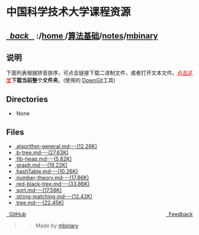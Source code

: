 
<!--
<head>
    <meta http-equiv="content-type" content="text/html; charset=utf-8">
    <title> 中国科学技术大学课程资源</title>
</head>
-->
# 中国科学技术大学课程资源

<div>
  <h2>
    <a href="../index.html">&nbsp;&nbsp;<i class="fa fa-level-up">back </i>&nbsp;&nbsp;</a>
    :/<a href="../../../index.html">home <i class="fa fa-home"></i></a>/<a href="../../index.html">算法基础</a>/<a href="../index.html">notes</a>/<a href="index.html">mbinary</a>
  </h2>
</div>

## 说明
下面列表根据拼音排序，可点击链接下载二进制文件，或者打开文本文件。<a href="http://downgit.zhoudaxiaa.com/#/home?url=https://github.com/USTC-Resource/USTC-Course/tree/master/算法基础/notes/mbinary" style="color:red">点击这里</a>**下载当前整个文件夹**。(使用的 [DownGit](downgit.zhoudaxiaa.com)工具)

## Directories
<ul><li><i class="fa fa-meh-o"></i>&nbsp;None</li></ul>

## Files
<ul><li><a href="https://raw.githubusercontent.com/USTC-Resource/USTC-Course/master/算法基础/notes/mbinary/algorithm-general.md"><i class="fa fa-pencil-square-o"></i>&nbsp;algorithm-general.md---(12.26K)</a></li>
<li><a href="https://raw.githubusercontent.com/USTC-Resource/USTC-Course/master/算法基础/notes/mbinary/b-tree.md"><i class="fa fa-pencil-square-o"></i>&nbsp;b-tree.md---(27.63K)</a></li>
<li><a href="https://raw.githubusercontent.com/USTC-Resource/USTC-Course/master/算法基础/notes/mbinary/fib-heap.md"><i class="fa fa-pencil-square-o"></i>&nbsp;fib-heap.md---(5.82K)</a></li>
<li><a href="https://raw.githubusercontent.com/USTC-Resource/USTC-Course/master/算法基础/notes/mbinary/graph.md"><i class="fa fa-pencil-square-o"></i>&nbsp;graph.md---(19.22K)</a></li>
<li><a href="https://raw.githubusercontent.com/USTC-Resource/USTC-Course/master/算法基础/notes/mbinary/hashTable.md"><i class="fa fa-pencil-square-o"></i>&nbsp;hashTable.md---(10.26K)</a></li>
<li><a href="https://raw.githubusercontent.com/USTC-Resource/USTC-Course/master/算法基础/notes/mbinary/number-theory.md"><i class="fa fa-pencil-square-o"></i>&nbsp;number-theory.md---(17.86K)</a></li>
<li><a href="https://raw.githubusercontent.com/USTC-Resource/USTC-Course/master/算法基础/notes/mbinary/red-black-tree.md"><i class="fa fa-pencil-square-o"></i>&nbsp;red-black-tree.md---(33.86K)</a></li>
<li><a href="https://raw.githubusercontent.com/USTC-Resource/USTC-Course/master/算法基础/notes/mbinary/sort.md"><i class="fa fa-pencil-square-o"></i>&nbsp;sort.md---(17.56K)</a></li>
<li><a href="https://raw.githubusercontent.com/USTC-Resource/USTC-Course/master/算法基础/notes/mbinary/string-matching.md"><i class="fa fa-pencil-square-o"></i>&nbsp;string-matching.md---(12.42K)</a></li>
<li><a href="https://raw.githubusercontent.com/USTC-Resource/USTC-Course/master/算法基础/notes/mbinary/tree.md"><i class="fa fa-pencil-square-o"></i>&nbsp;tree.md---(22.45K)</a></li></ul>

<div style="text-decration:underline;display:inline">
  <a href="https://github.com/USTC-Resource/USTC-Course.git" target="_blank" rel="external"><i class="fa fa-github"></i>&nbsp; GitHub</a>
  <a href="mailto:&#122;huheqin1@gmail?subject=反馈与建议" style="float:right" target="_blank" rel="external"><i class="fa fa-envelope"></i>&nbsp; Feedback</a>
</div>

>>Made by [mbinary](https://mbinary.xyz)


